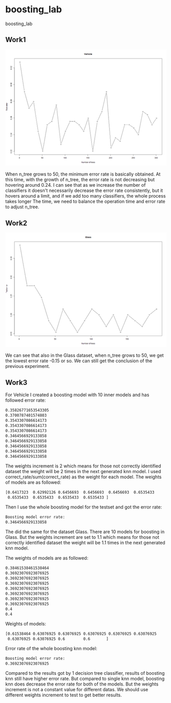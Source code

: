 # boosting_lab
boosting_lab

## Work1
![avatar](Vehicle.png)

When n_tree grows to 50, the minimum error rate is basically obtained. At this time, with the growth of n_tree, the error rate is not decreasing but hovering around 0.24. I can see that as we increase the number of classifiers it doesn't necessarily decrease the error rate consistently, but it hovers around a limit, and if we add too many classifiers, the whole process takes longer The time, we need to balance the operation time and error rate to adjust n_tree.

## Work2
![avatar](Glass.png)

We can see that also in the Glass dataset, when n_tree grows to 50, we get the lowest error rate -0.15 or so. We can still get the conclusion of the previous experiment.

## Work3
For Vehicle I created a boosting model with 10 inner models and has followed error rate:
```
0.35826771653543305
0.3700787401574803
0.3543307086614173
0.3543307086614173
0.3543307086614173
0.3464566929133858
0.3464566929133858
0.3464566929133858
0.3464566929133858
0.3464566929133858
```

The weights increment is 2 which means for those not correctly identified dataset the weight will be 2 times in the next generated knn model.
I used correct_rate/sum(correct_rate) as the weight for each model. The weights of models are as followed:
```
[0.6417323  0.62992126 0.6456693  0.6456693  0.6456693  0.6535433
 0.6535433  0.6535433  0.6535433  0.6535433 ]
```

Then I use the whole boosting model for the testset and got the error rate:
```
Boosting model error rate:
0.3464566929133858
```

The did the same for the dataset Glass. There are 10 models for boosting in Glass. But the weights increment are set to 1.1 which means for those not correctly identified dataset the weight will be 1.1 times in the next generated knn model. 

The weights of models are as followed:
```
0.38461538461538464
0.36923076923076925
0.36923076923076925
0.36923076923076925
0.36923076923076925
0.36923076923076925
0.36923076923076925
0.36923076923076925
0.4
0.4
```

Weights of models:
```
[0.61538464 0.63076925 0.63076925 0.63076925 0.63076925 0.63076925
 0.63076925 0.63076925 0.6        0.6       ]
```

Error rate of the whole boosting knn model:
```
Boosting model error rate:
0.36923076923076925
```

Compared to the results got by 1 decision tree classifier, results of boosting knn still have higher error rate. But compared to single knn model, boosting knn does decrease the error rate for both of the models. But the weights increment is not a constant value for different datas. We should use different weights increment to test to get better results.
